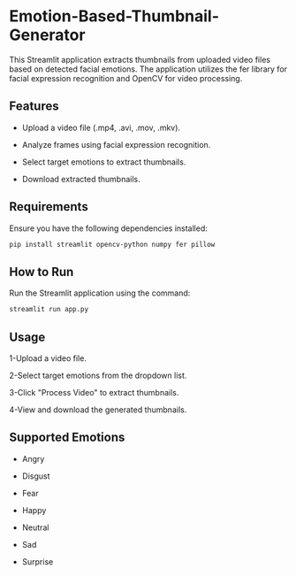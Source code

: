 # Emotion-Based-Thumbnail-Generator
This Streamlit application extracts thumbnails from uploaded video files based on detected facial emotions. The application utilizes the fer library for facial expression recognition and OpenCV for video processing.

## **Features**

- Upload a video file (.mp4, .avi, .mov, .mkv).

- Analyze frames using facial expression recognition.

- Select target emotions to extract thumbnails.

- Download extracted thumbnails.

## **Requirements**

Ensure you have the following dependencies installed:
```sh
pip install streamlit opencv-python numpy fer pillow
```
## **How to Run**

Run the Streamlit application using the command:
```sh
streamlit run app.py
```
## **Usage**

1-Upload a video file.

2-Select target emotions from the dropdown list.

3-Click "Process Video" to extract thumbnails.

4-View and download the generated thumbnails.

## **Supported Emotions**

- Angry

- Disgust

- Fear

- Happy

- Neutral

- Sad

- Surprise
